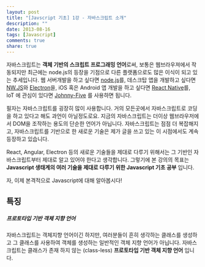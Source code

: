 ```yaml
---
layout: post
title: "[Javscript 기초] 1강 - 자바스크립트 소개"
description: ""
date: 2013-08-16
tags: [Javascript]
comments: true
share: true
---
```


자바스크립트는 **객체 기반의 스크립트 프로그래밍 언어**로써, 보통은 웹브라우져에서 작동되지만 최근에는 node.js의 등장을 기점으로 다른 플랫폼으로도 많은 이식이 되고 있는 추세입니다. 웹 서버개발을 하고 싶다면 [node.js](https://nodejs.org/ko/)를, 데스크탑 앱을 개발하고 싶다면 [NW.JS](https://nwjs.io/)와 [Electron](http://electron.atom.io/)을, iOS 혹은 Android 앱 개발을 하고 싶다면 [React Native](https://facebook.github.io/react-native/)를, IoT 에 관심이 있다면 [Johnny-Five](http://johnny-five.io/) 를 사용하면 됩니다. 

필자는 자바스크립트를 굉장히 많이 사용합니다. 거의 모든곳에서 자바스크립트로 코딩을 하고 있다고 해도 과언이 아닐정도로요. 지금의 자바스크립트는 더이상 웹브라우저에서 DOM을 조작하는 용도의 단순한 언어가 아닙니다. 자바스크립트는 점점 더 복잡해지고, 자바스크립트를 기반으로 한 새로운 기술은 제가 글을 쓰고 있는 이 시점에서도 계속 등장하고 있습니다.

React, Angular, Electron 등의 새로운 기술들을 제대로 다루기 위해서는 그 기반인 자바스크립트부터 제대로 알고 있어야 한다고 생각합니다. 그렇기에 본 강의의 목표는 **Javascript 생태계의 여러 기술을 제대로 다루기 위한 Javascript 기초 공부** 입니다.

자, 이제 본격적으로 Javascript에 대해 알아봅시다!

## 특징

##### 프로토타입 기반 객체 지향 언어

자바스크립트는 객체지향 언어이긴 하지만, 여러분들이 흔히 생각하는 클래스를 생성하고 그 클래스를 사용하여 객체를 생성하는 일반적인 객체 지향 언어가 아닙니다. 자바스크립트는 클래스가 존재 하지 않는 (class-less) **프로토타입 기반 객체 지향 언어** 입니다. 